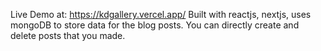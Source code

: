 

Live Demo at: https://kdgallery.vercel.app/ 
 Built with reactjs, nextjs, uses mongoDB to store data for the blog posts. You can directly create and delete posts that you made.
